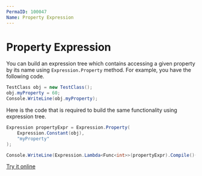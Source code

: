 ```yaml
---
PermaID: 100047
Name: Property Expression
---
```


# Property Expression

You can build an expression tree which contains accessing a given property by its name using `Expression.Property` method. For example, you have the following code.

```csharp
TestClass obj = new TestClass();
obj.myProperty = 60;
Console.WriteLine(obj.myProperty);
```

Here is the code that is required to build the same functionality using expression tree. 

```csharp
Expression propertyExpr = Expression.Property(
    Expression.Constant(obj),
    "myProperty"
);

Console.WriteLine(Expression.Lambda<Func<int>>(propertyExpr).Compile()());
```

[Try it online](https://dotnetfiddle.net/OjQ63U)